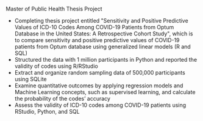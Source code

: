 Master of Public Health Thesis Project
- Completing thesis project entitled "Sensitivity and Positive Predictive Values of ICD-10 Codes Among COVID-19 Patients from Optum Database in the United States: A Retrospective Cohort Study", which is to compare sensitivity and positive predictive values of COVID-19 patients from Optum database using generalized linear models (R and SQL)
- Structured the data with 1 million participants in Python and reported the validity of codes using R/RStudio 
- Extract and organize random sampling data of 500,000 participants using SQLite 
- Examine quantitative outcomes by applying regression models and Machine Learning concepts, such as supervised learning, and calculate the probability of the codes’ accuracy 
- Assess the validity of ICD-10 codes among COVID-19 patients using RStudio, Python, and SQL
